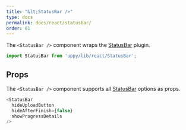 ```yaml
---
title: "&lt;StatusBar />"
type: docs
permalink: docs/react/statusbar/
order: 61
---
```


The `<StatusBar />` component wraps the [StatusBar][] plugin.

```js
import StatusBar from 'uppy/lib/react/StatusBar';
```

## Props

The `<StatusBar />` component supports all [StatusBar][] options as props.

```js
<StatusBar
  hideUploadButton
  hideAfterFinish={false}
  showProgressDetails
/>
```

[StatusBar]: /docs/statusbar/
